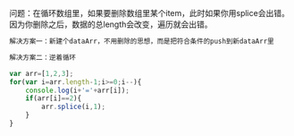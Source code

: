 问题：在循环数组里，如果要删除数组里某个item，此时如果你用splice会出错。因为你删除之后，数据的总length会改变，遍历就会出错。

```js
解决方案一：新建个dataArr，不用删除的思想，而是把符合条件的push到新dataArr里

解决方案二：逆着循环

var arr=[1,2,3];
for(var i=arr.length-1;i>=0;i--){
    console.log(i+'='+arr[i]);
    if(arr[i]==2){
        arr.splice(i,1);
    }
}
```
